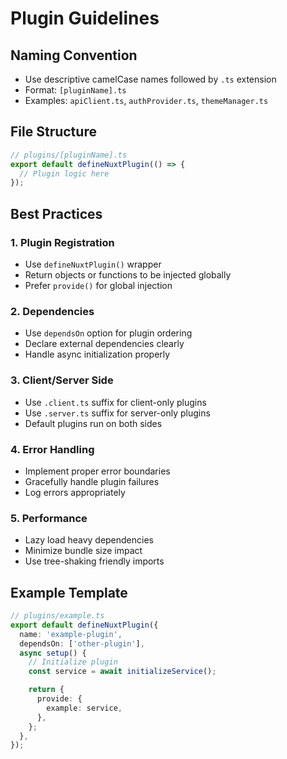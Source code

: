 # Plugin Guidelines

## Naming Convention

- Use descriptive camelCase names followed by `.ts` extension
- Format: `[pluginName].ts`
- Examples: `apiClient.ts`, `authProvider.ts`, `themeManager.ts`

## File Structure

```typescript
// plugins/[pluginName].ts
export default defineNuxtPlugin(() => {
  // Plugin logic here
});
```

## Best Practices

### 1. Plugin Registration

- Use `defineNuxtPlugin()` wrapper
- Return objects or functions to be injected globally
- Prefer `provide()` for global injection

### 2. Dependencies

- Use `dependsOn` option for plugin ordering
- Declare external dependencies clearly
- Handle async initialization properly

### 3. Client/Server Side

- Use `.client.ts` suffix for client-only plugins
- Use `.server.ts` suffix for server-only plugins
- Default plugins run on both sides

### 4. Error Handling

- Implement proper error boundaries
- Gracefully handle plugin failures
- Log errors appropriately

### 5. Performance

- Lazy load heavy dependencies
- Minimize bundle size impact
- Use tree-shaking friendly imports

## Example Template

```typescript
// plugins/example.ts
export default defineNuxtPlugin({
  name: 'example-plugin',
  dependsOn: ['other-plugin'],
  async setup() {
    // Initialize plugin
    const service = await initializeService();

    return {
      provide: {
        example: service,
      },
    };
  },
});
```
